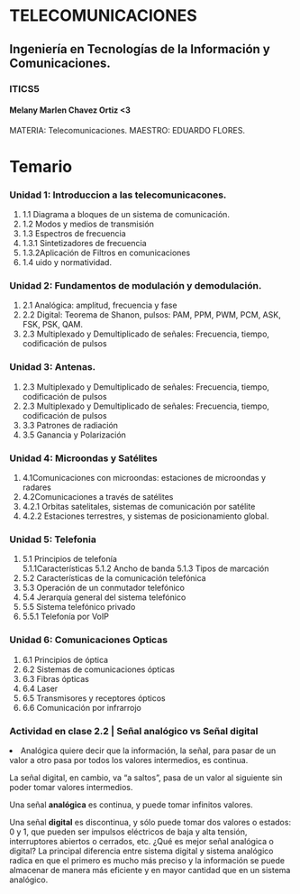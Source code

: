 # TELECOMUNICACIONES
## Ingeniería en Tecnologías de la Información y Comunicaciones.
### ITICS5
#### Melany Marlen Chavez Ortiz <3

MATERIA: Telecomunicaciones.
MAESTRO: EDUARDO FLORES.

# Temario

### Unidad 1: Introduccion a las telecomunicacones.
<ol>
  <li>1.1 Diagrama a bloques de un sistema de comunicación.</li>
  <li>1.2 Modos y medios de transmisión</li>
  <li>1.3 Espectros de frecuencia</li>
        <li> 1.3.1 Sintetizadores de frecuencia</li>
        <li> 1.3.2Aplicación de Filtros en comunicaciones</li>
  <li>1.4 uido y normatividad.</li>
</ol>

### Unidad 2: Fundamentos de modulación y demodulación.
<ol>
  <li>2.1 Analógica: amplitud, frecuencia y fase</li>
  <li>2.2 Digital: Teorema de Shanon, pulsos: PAM, PPM,
       PWM, PCM, ASK, FSK, PSK, QAM.</li>
  <li>2.3 Multiplexado y Demultiplicado de señales:
       Frecuencia, tiempo, codificación de pulsos</li>
</ol>

### Unidad 3: Antenas.
<ol>
  <li>2.3 Multiplexado y Demultiplicado de señales:
      Frecuencia, tiempo, codificación de pulsos</li>
  <li>2.3 Multiplexado y Demultiplicado de señales:
      Frecuencia, tiempo, codificación de pulsos</li>
  <li>3.3 Patrones de radiación</li>
  <li>3.5 Ganancia y Polarización</li>
</ol>

### Unidad 4: Microondas y Satélites
<ol>
  <li>4.1Comunicaciones con microondas: estaciones de
      microondas y radares</li>
  <li> 4.2Comunicaciones a través de satélites</li>
  <li>4.2.1 Orbitas satelitales, sistemas de comunicación
      por satélite</li>
  <li>4.2.2 Estaciones terrestres, y sistemas de
      posicionamiento global.</li>
</ol>

### Unidad 5: Telefonia
<ol>
  <li>5.1 Principios de telefonía</li>
     5.1.1Características</li>
     5.1.2 Ancho de banda</li>
     5.1.3 Tipos de marcación</li>
  <li>5.2 Características de la comunicación telefónica</li>
  <li>5.3 Operación de un conmutador telefónico</li>
  <li>5.4 Jerarquía general del sistema telefónico</li>
  <li>5.5 Sistema telefónico privado</li>
  <li>5.5.1 Telefonía por VoIP</li>
</ol>

### Unidad 6: Comunicaciones Opticas
<ol>
<li>6.1 Principios de óptica</li>
<li>6.2 Sistemas de comunicaciones ópticas</li>
<li>6.3 Fibras ópticas</li>
<li>6.4 Laser</li>
<li>6.5 Transmisores y receptores ópticos</li>
<li>6.6 Comunicación por infrarrojo</li> 
</ol>

### Actividad en clase 2.2 | Señal analógico vs Señal digital

<li>Analógica quiere decir que la información, la señal, para pasar de un valor a otro pasa por todos los valores intermedios, es continua.

La señal digital, en cambio, va “a saltos”, pasa de un valor al siguiente sin poder tomar valores intermedios.


Una señal <b>analógica</b> es continua, y puede tomar infinitos valores. 

Una señal <b>digital</b> es discontinua, y sólo puede tomar dos valores o estados: 0 y 1, que pueden ser impulsos eléctricos de baja y alta tensión, interruptores abiertos o cerrados, etc.
¿Qué es mejor señal analógica o digital?
La principal diferencia entre sistema digital y sistema analógico radica en que el primero es mucho más preciso y la información se puede almacenar de manera más eficiente y en mayor cantidad que en un sistema analógico.</li>
